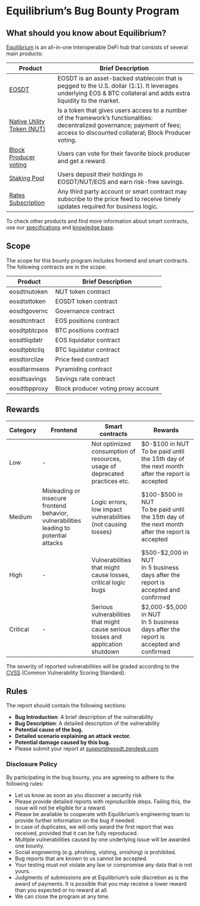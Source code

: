 # Equilibrium’s Bug Bounty Program

## What should you know about Equilibrium?

[Equilibrium](https://equilibrium.io/) is an all-in-one Interoperable DeFi hub that consists of several main products:  

|Product|Brief Description|
|-------|-----------------|
|[EOSDT](https://equilibrium.io/eosdt/en)   |EOSDT is an asset-backed stablecoin that is pegged to the U.S. dollar (1:1). It leverages underlying EOS & BTC collateral and adds extra liquidity to the market. |
|[Native Utility Token (NUT)](https://medium.com/@Equilibrium_EOSDT/how-to-use-equilibriums-nut-token-68d6c06a4730)   |Is a token that gives users access to a number of the framework’s functionalities: decentralized governance; payment of fees; access to discounted collateral; Block Producer voting. |
|[Block Producer voting](https://equilibrium.io/voting)   |Users can vote for their favorite block producer and get a reward. |
|[Staking Pool](https://equilibrium.io/staking/en) |Users deposit their holdings in EOSDT/NUT/EOS and earn risk-free savings. |
|[Rates Subscription](https://knowledgebase.equilibrium.io/tools-and-products/products/rates) |Any third party account or smart contract may subscribe to the price feed to receive timely updates required for business logic. |

To check other products and find more information about smart contracts, use our [specifications](https://equilibrium.io/en/specification) and [knowledge base](https://knowledgebase.equilibrium.io/).

## Scope

The scope for this bounty program includes frontend and smart contracts. The following contracts are in the scope:

|Product|Brief Description|
|-------|-----------------|
|eosdtnutoken|NUT token contract|
|eosdtsttoken|EOSDT token contract|
|eosdtgovernc|Governance contract|
|eosdtcntract|EOS positions contract|
|eosdtpbtcpos|BTC positions contract|
|eosdtliqdatr|EOS liquidator contract|
|eosdtpbtcliq|BTC liquidator contract|
|eosdtorclize|Price feed contract|
|eosdtarmseos|Pyramiding contract|
|eosdtsavings|Savings rate contract|
|eosdtbpproxy|Block producer voting proxy account|

## Rewards

|Category|Frontend|Smart contracts|Rewards|
|--------|--------|---------------|-------|
|Low|-|Not optimized consumption of resources, usage of deprecated practices etc.|$0-\$100 in NUT</br>To be paid until the 15th day of the next month after the report is accepted|
|Medium|Misleading or insecure frontend behavior, vulnerabilities leading to potential attacks|Logic errors, low impact vulnerabilities (not causing losses)|$100-\$500 in NUT</br>To be paid until the 15th day of the next month after the report is accepted|
|High|-|Vulnerabilities that might cause losses, critical logic bugs|$500-\$2,000 in NUT</br>In 5 business days after the report is accepted and confirmed|
|Critical|-|Serious vulnerabilities that might cause serious losses and application shutdown|$2,000-\$5,000 in NUT</br>In 5 business days after the report is accepted and confirmed|

The severity of reported vulnerabilities will be graded according to the [CVSS](https://www.first.org/cvss/calculator/3.1) (Common Vulnerability Scoring Standard).

## Rules

The report should contain the following sections:

- **Bug Introduction**: A brief description of the vulnerability
- **Bug Description**: A detailed description of the vulnerability
- **Potential cause of the bug.**
- **Detailed scenario explaining an attack vector.**
- **Potential damage caused by this bug.**  
- Please submit your report at [support@eosdt.zendesk.com](mailto:support@eosdt.zendesk.com)

### Disclosure Policy

By participating in the bug bounty, you are agreeing to adhere to the following rules:

- Let us know as soon as you discover a security risk
- Please provide detailed reports with reproducible steps. Failing this, the issue will not be eligible for a reward.
- Please be available to cooperate with Equilibrium’s engineering team to provide further information on the bug if needed.
- In case of duplicates, we will only award the first report that was received, provided that it can be fully reproduced.
- Multiple vulnerabilities caused by one underlying issue will be awarded one bounty.
- Social engineering (e.g. phishing, vishing, smishing) is prohibited.
- Bug reports that are known to us cannot be accepted.
- Your testing must not violate any law or compromise any data that is not yours.
- Judgments of submissions are at Equilibrium’s sole discretion as is the award of payments. It is possible that you may receive a lower reward than you expected or no reward at all.
- We can close the program at any time.
